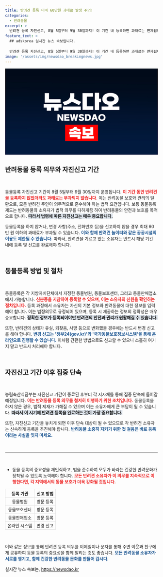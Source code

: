 ```yaml
---
title: 반려견 등록 미비 60만원 과태료 발생 주의!
categories:
  - 반려동물
excerpt: >
  반려견 등록 자진신고, 8월 5일부터 9월 30일까지! 이 기간 내 등록하면 과태료는 면제됩니다. 단속에 대비하실 분들 주목하세요!
feature_text: >
  ## adskorea 실시간 뉴스 속보입니다.

  반려견 등록 자진신고, 8월 5일부터 9월 30일까지! 이 기간 내 등록하면 과태료는 면제됩니다. 단속에 대비하실 분들 주목하세요!
image: '/assets/img/newsdao_breakingnews.jpg'
---
```


<p><img src="/assets/img/newsdao_breakingnews.jpg" alt="adskorea 속보" /></p>

<h2 data-ke-size="size26">반려동물 등록 의무와 자진신고 기간</h2>

<p data-ke-size="size16">&nbsp;</p> 

<p>동물등록 자진신고 기간이 8월 5일부터 9월 30일까지 운영됩니다. <b><span style="color: #ee2323;">이 기간 동안 반려견을 등록하지 않았더라도 과태료는 부과되지 않습니다.</span></b> 이는 반려동물 보호와 관리의 일환으로, 모든 반려견 주인이 의무적으로 준수해야 하는 법적 요건입니다. 보통 동물등록 제도는 반려동물의 소유자가 법적 의무를 다하게끔 하여 반려동물의 안전과 보호를 목적으로 합니다. <b><span style="background-color: #21538527;">따라서 법령에 따른 자진신고는 매우 중요합니다.</span></b> </p>

<p>동물등록을 하지 않거나, 변경 사항(주소, 전화번호 등)을 신고하지 않을 경우 최대 60만 원 이하의 과태료가 부과될 수 있습니다. <b><span style="color: #1a5490;">이와 함께 반려견 놀이터와 같은 공공시설의 이용도 제한될 수 있습니다.</span></b> 따라서, 반려견을 기르고 있는 소유자는 반드시 해당 기간 내에 등록 및 신고를 완료해야 합니다. </p>

<p data-ke-size="size16">&nbsp;</p>

<h2 data-ke-size="size26">동물등록 방법 및 절차</h2>

<p data-ke-size="size16">&nbsp;</p> 

<p>동물등록은 각 지방자치단체에서 지정한 동물병원, 동물보호센터, 그리고 동물판매업소에서 가능합니다. <b><span style="color: #ee2323;">신분증을 지참하여 등록할 수 있으며, 이는 소유자의 신원을 확인하는 절차입니다.</span></b> 등록 과정에서 소유자는 자신의 기본 정보와 반려동물에 대한 정보를 입력해야 합니다. 이는 법정의무로 규정되어 있으며, 등록 시 제공하는 정보의 정확성은 매우 중요합니다. <b><span style="background-color: #21538527;">정확한 정보가 등록되어야만 반려견의 안전과 관리가 원활해질 수 있습니다.</span></b></p>

<p>또한, 반려견의 상태가 유실, 되찾음, 사망 등으로 변화했을 경우에는 반드시 변경 신고를 해야 합니다. <b><span style="color: #1a5490;">변경 신고는 '정부24(gov.kr)'와 '국가동물보호정보시스템'을 통해 온라인으로 진행할 수 있습니다.</span></b> 이처럼 간편한 방법으로도 신고할 수 있으니 소홀히 여기지 말고 반드시 처리해야 합니다.</p>

<p data-ke-size="size16">&nbsp;</p>

<h2 data-ke-size="size26">자진신고 기간 이후 집중 단속</h2>

<p data-ke-size="size16">&nbsp;</p> 

<p>농림축산식품부는 자진신고 기간이 종료된 후부터 각 지자체를 통해 집중 단속에 들어갈 예정입니다. <b><span style="color: #ee2323;">이는 반려동물 등록 의무를 철저히 이행하기 위한 조치입니다.</span></b> 동물등록을 하지 않은 경우, 법적 제재가 가해질 수 있으며 이는 소유자에게 큰 부담이 될 수 있습니다. <b><span style="background-color: #21538527;">따라서 이 시기에 반려견 등록을 완료하는 것이 가장 중요합니다.</span></b></p>

<p>또한, 자진신고 기간을 놓치게 되면 이후 단속 대상이 될 수 있으므로 각 반려견 소유자는 신속하게 등록을 추진해야 합니다. <b><span style="color: #1a5490;">반려동물 소중히 지키기 위한 첫 걸음은 바로 등록이라는 사실을 잊지 마세요.</span></b></p>

<p data-ke-size="size16">&nbsp;</p>

<hr style="border: solid 1px #ccc;">

<p data-ke-size="size16">&nbsp;</p>

<ul>
<li>동물 등록의 중요성을 재인식하고, 법을 준수하여 모두가 바라는 건강한 반려문화가 정착될 수 있도록 노력해야 합니다. <b><span style="color: #ee2323;">모든 반려견 소유자가 이 의무를 지속적으로 이행한다면, 각 지역에서의 동물 보호가 더욱 강화될 것입니다.</span></b> </li>
</ul>

<table style="border-collapse: collapse; width: 100%;">
  <thead>
    <tr>
      <th style="border: solid 1px #ddd; text-align: center;">등록 기관</th>
      <th style="border: solid 1px #ddd; text-align: center;">신고 방법</th>
    </tr>
  </thead>
  <tbody>
    <tr>
      <td style="border: solid 1px #ddd; text-align: center;">동물병원</td>
      <td style="border: solid 1px #ddd; text-align: center;">방문 등록</td>
    </tr>
    <tr>
      <td style="border: solid 1px #ddd; text-align: center;">동물보호센터</td>
      <td style="border: solid 1px #ddd; text-align: center;">방문 등록</td>
    </tr>
    <tr>
      <td style="border: solid 1px #ddd; text-align: center;">동물판매업소</td>
      <td style="border: solid 1px #ddd; text-align: center;">방문 등록</td>
    </tr>
    <tr>
      <td style="border: solid 1px #ddd; text-align: center;">온라인 시스템</td>
      <td style="border: solid 1px #ddd; text-align: center;">변경 신고</td>
    </tr>
  </tbody>
</table>

<p data-ke-size="size16">&nbsp;</p>

<p>이와 같은 정보를 통해 반려견 등록 의무를 이메일이나 문자를 통해 주변 이웃과 친구에게 공유하여 동물 등록의 중요성을 함께 알리는 것도 좋습니다. <b><span style="color: #1a5490;">모든 반려동물 소유자가 서로를 챙기고, 함께 건강한 반려동물 문화를 만들어 갑시다.</span></b></p>
실시간 뉴스 속보는, <a href="https://newsdao.kr" rel="dofollow">https://newsdao.kr</a>


